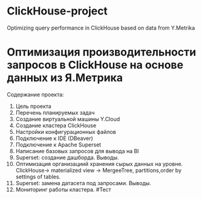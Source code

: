 # ClickHouse-project
Optimizing query performance in ClickHouse based on data from Y.Metrika
# Оптимизация производительности запросов в ClickHouse на основе данных из Я.Метрика
Содержание проекта:
1. Цель проекта
2. Перечень планируемых задач
3. Создание виртуальной машины Y.Cloud
4. Создание кластера ClickHouse
5. Настройки конфигурационных файлов
6. Подключение к IDE (DBeaver)
7. Подключение к Apache Superset
8. Написание базовых запросов для вывода на BI
9. Superset: создание дашборда. Выводы.
10. Оптимизация организациий хранения сырых данных на уровне.
    ClickHouse-> materialized view -> MergeeTree, partitions,order by settings of tables.
11. Superset: замена датасета под запросами. Выводы.
12. Мониторинг работы кластера.
    #Тест
